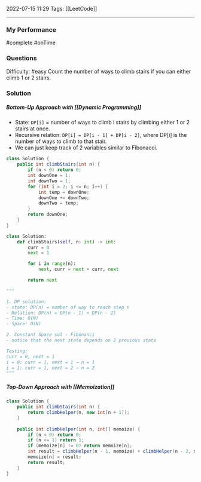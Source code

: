 2022-07-15 11:29
Tags: [[LeetCode]] 
- - - - - - - - - - - - - - - - - - - - - - - - - - - - -   

### My Performance
#complete #onTime 

### Questions
Difficulty: #easy 
Count the number of ways to climb stairs if you can either climb 1 or 2 stairs.

### Solution

##### Bottom-Up Approach with [[Dynamic Programming]]
- State: `DP[i]` = number of ways to climb i stairs by climbing either 1 or 2 stairs at once. 
- Recursive relation: `DP[i] = DP[i - 1] + DP[i - 2]`, where DP[i] is the number of ways to climb to that stair.
- We can just keep track of 2 variables similar to Fibonacci.
  
```Java
class Solution {
	public int climbStairs(int n) {
		if (n < 0) return 0;
		int downOne = 1;
		int downTwo = 1;
		for (int i = 2; i <= n; i++) {
			int temp = downOne;
			downOne += downTwo;
			downTwo = temp;
		}
		return downOne;
	}
}
```

```python
class Solution:
    def climbStairs(self, n: int) -> int:
        curr = 0
        next = 1

        for i in range(n):
            next, curr = next + curr, next

        return next

"""

1. DP solution:
- state: DP(n) = number of way to reach step n
- Relation: DP(n) = DP(n - 1) + DP(n - 2)
- Time: O(N)
- Space: O(N)

2. Constant Space sol - Fibonanci
- notice that the next state depends on 2 previous state

Testing:
curr = 0, next = 1
i = 0: curr = 1, next = 1 → n = 1
i = 1: curr = 1, next = 2 → n = 2
"""
```

##### Top-Down Approach with [[Memoization]]
```Java
class Solution {
    public int climbStairs(int n) {
        return climbHelper(n, new int[n + 1]);
    }
    
    public int climbHelper(int n, int[] memoize) {
        if (n < 0) return 0;
        if (n <= 1) return 1;
        if (memoize[n] != 0) return memoize[n];
        int result = climbHelper(n - 1, memoize) + climbHelper(n - 2, memoize);
        memoize[n] = result;
        return result;
    }
}
```